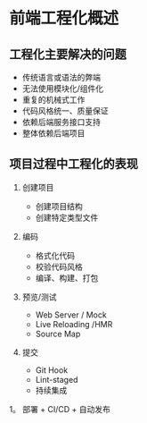 # 前端工程化概述

## 工程化主要解决的问题
- 传统语言或语法的弊端
- 无法使用模块化/组件化
- 重复的机械式工作
- 代码风格统一、质量保证
- 依赖后端服务接口支持
- 整体依赖后端项目

## 项目过程中工程化的表现
1. 创建项目
    + 创建项目结构
    + 创建特定类型文件
    
1. 编码
    + 格式化代码
    + 校验代码风格
    + 编译、构建、打包
    
1. 预览/测试
    + Web Server / Mock
    + Live Reloading /HMR
    + Source Map
    
1. 提交
    + Git Hook
    + Lint-staged
    + 持续集成
    
1。 部署
    + CI/CD
    + 自动发布
